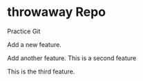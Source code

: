 # throwaway Repo

Practice Git

Add a new feature.

Add another feature. This is a second feature

This is the third feature.
